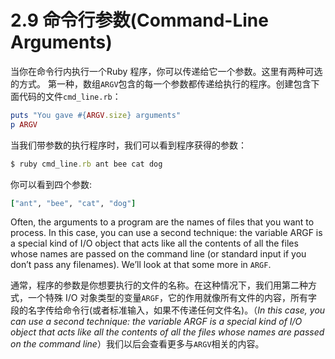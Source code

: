 2.9 命令行参数(Command-Line Arguments)
=======================

当你在命令行内执行一个Ruby 程序，你可以传递给它一个参数。这里有两种可选的方式。
第一种，数组`ARGV`包含的每一个参数都传递给执行的程序。创建包含下面代码的文件`cmd_line.rb`：

```ruby
puts ​"You gave ​#{ARGV.size}​ arguments"​
p ARGV
```

当我们带参数的执行程序时，我们可以看到程序获得的参数：

```ruby
$ ​ruby cmd_line.rb ant bee cat dog​
```

你可以看到四个参数:

```ruby
["ant", "bee", "cat", "dog"]
```
Often, the arguments to a program are the names of files that you want to process. In this case, you can use a second technique: the variable ​ARGF​ is a special kind of I/O object that acts like all the contents of all the files whose names are passed on the command line (or standard input if you don’t pass any filenames). We’ll look at that some more in ​`ARGF`​.

通常，程序的参数是你想要执行的文件的名称。在这种情况下，我们用第二种方式，一个特殊 I/O 对象类型的变量`ARGF`，它的作用就像所有文件的内容，所有字段的名字传给命令行(或者标准输入，如果不传递任何文件名)。（*In this case, you can use a second technique: the variable ​ARGF​ is a special kind of I/O object that acts like all the contents of all the files whose names are passed on the command line*）我们以后会查看更多与`ARGV`相关的内容。